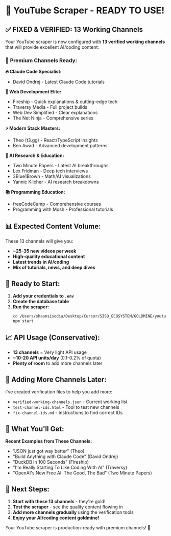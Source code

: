 # 🚀 YouTube Scraper - READY TO USE!

## ✅ **FIXED & VERIFIED: 13 Working Channels**

Your YouTube scraper is now configured with **13 verified working channels** that will provide excellent AI/coding content:

### 🎯 **Premium Channels Ready:**

**🔥 Claude Code Specialist:**
- David Ondrej - Latest Claude Code tutorials

**🌟 Web Development Elite:**
- Fireship - Quick explanations & cutting-edge tech
- Traversy Media - Full project builds
- Web Dev Simplified - Clear explanations  
- The Net Ninja - Comprehensive series

**⚡ Modern Stack Masters:**
- Theo (t3.gg) - React/TypeScript insights
- Ben Awad - Advanced development patterns

**🧠 AI Research & Education:**
- Two Minute Papers - Latest AI breakthroughs
- Lex Fridman - Deep tech interviews
- 3Blue1Brown - Math/AI visualizations
- Yannic Kilcher - AI research breakdowns

**📚 Programming Education:**
- freeCodeCamp - Comprehensive courses
- Programming with Mosh - Professional tutorials

## 📊 **Expected Content Volume:**

These 13 channels will give you:
- **~25-35 new videos per week**
- **High-quality educational content**
- **Latest trends in AI/coding**
- **Mix of tutorials, news, and deep dives**

## 🚀 **Ready to Start:**

1. **Add your credentials to `.env`**
2. **Create the database table** 
3. **Run the scraper:**
   ```bash
   cd /Users/shaansisodia/Desktop/Cursor/SISO_ECOSYSTEM/GOLDMINE/youtube-scraper/
   npm start
   ```

## 📈 **API Usage (Conservative):**
- **13 channels** = Very light API usage
- **~10-20 API units/day** (0.1-0.2% of quota)
- **Plenty of room** to add more channels later

## 🔧 **Adding More Channels Later:**

I've created verification files to help you add more:
- `verified-working-channels.json` - Current working list
- `test-channel-ids.html` - Tool to test new channels
- `fix-channel-ids.md` - Instructions to find correct IDs

## 💎 **What You'll Get:**

**Recent Examples from These Channels:**
- "JSON just got way better" (Theo)
- "Build Anything with Claude Code" (David Ondrej)  
- "DuckDB in 100 Seconds" (Fireship)
- "I'm Really Starting To Like Coding With AI" (Traversy)
- "OpenAI's New Free AI: The Good, The Bad" (Two Minute Papers)

## 🎯 **Next Steps:**

1. **Start with these 13 channels** - they're gold!
2. **Test the scraper** - see the quality content flowing in
3. **Add more channels gradually** using the verification tools
4. **Enjoy your AI/coding content goldmine!**

Your YouTube scraper is production-ready with premium channels! 🎉